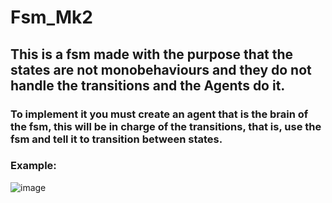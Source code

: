 # Fsm_Mk2

## This is a fsm made with the purpose that the states are not monobehaviours and they do not handle the transitions and the Agents do it.

### To implement it you must create an agent that is the brain of the fsm, this will be in charge of the transitions, that is, use the fsm and tell it to transition between states.

### Example:

![image](https://github.com/user-attachments/assets/0e801eaf-2dd9-4fd6-a25f-977780b3a862)
